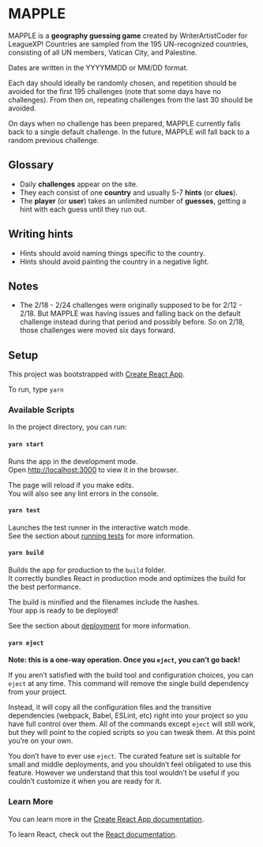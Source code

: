 # MAPPLE

MAPPLE is a **geography guessing game** created by WriterArtistCoder for LeagueXP! Countries are sampled from the 195 UN-recognized countries, consisting of all UN members, Vatican City, and Palestine.

Dates are written in the YYYYMMDD or MM/DD format.

Each day should ideally be randomly chosen, and repetition should be avoided for the first 195 challenges (note that some days have no challenges). From then on, repeating challenges from the last 30 should be avoided.

On days when no challenge has been prepared, MAPPLE currently falls back to a single default challenge. In the future, MAPPLE will fall back to a random previous challenge.

## Glossary
- Daily **challenges** appear on the site.
- They each consist of one **country** and usually 5-7 **hints** (or **clues**).
- The **player** (or **user**) takes an unlimited number of **guesses**, getting a hint with each guess until they run out.

## Writing hints
- Hints should avoid naming things specific to the country.
- Hints should avoid painting the country in a negative light.

## Notes
- The 2/18 - 2/24 challenges were originally supposed to be for 2/12 - 2/18. But MAPPLE was having issues and falling back on the default challenge instead during that period and possibly before. So on 2/18, those challenges were moved six days forward.

## Setup

This project was bootstrapped with [Create React App](https://github.com/facebook/create-react-app).

To run, type `yarn`

### Available Scripts

In the project directory, you can run:

#### `yarn start`

Runs the app in the development mode.\
Open [http://localhost:3000](http://localhost:3000) to view it in the browser.

The page will reload if you make edits.\
You will also see any lint errors in the console.

#### `yarn test`

Launches the test runner in the interactive watch mode.\
See the section about [running tests](https://facebook.github.io/create-react-app/docs/running-tests) for more information.

#### `yarn build`

Builds the app for production to the `build` folder.\
It correctly bundles React in production mode and optimizes the build for the best performance.

The build is minified and the filenames include the hashes.\
Your app is ready to be deployed!

See the section about [deployment](https://facebook.github.io/create-react-app/docs/deployment) for more information.

#### `yarn eject`

**Note: this is a one-way operation. Once you `eject`, you can’t go back!**

If you aren’t satisfied with the build tool and configuration choices, you can `eject` at any time. This command will remove the single build dependency from your project.

Instead, it will copy all the configuration files and the transitive dependencies (webpack, Babel, ESLint, etc) right into your project so you have full control over them. All of the commands except `eject` will still work, but they will point to the copied scripts so you can tweak them. At this point you’re on your own.

You don’t have to ever use `eject`. The curated feature set is suitable for small and middle deployments, and you shouldn’t feel obligated to use this feature. However we understand that this tool wouldn’t be useful if you couldn’t customize it when you are ready for it.

### Learn More

You can learn more in the [Create React App documentation](https://facebook.github.io/create-react-app/docs/getting-started).

To learn React, check out the [React documentation](https://reactjs.org/).
